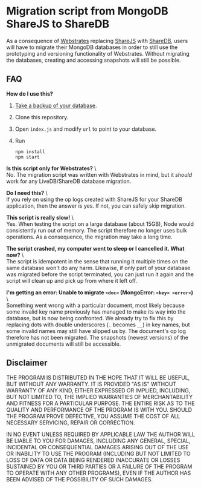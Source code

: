 # Migration script from MongoDB ShareJS to ShareDB

As a consequence of [Webstrates](github.com/cklokmose/Webstrates) replacing [ShareJS](https://github.com/share/ShareJS)
with [ShareDB](https://github.com/share/sharedb), users will have to migrate their MongoDB databases in order to still
use the prototyping and versioning functionality of Webstrates. Without migrating the databases, creating and accessing
snapshots will still be possible.

## FAQ
**How do I use this?**
1. [Take a backup of your database](https://docs.mongodb.com/v3.0/tutorial/backup-and-restore-tools/).
2. Clone this repository.
3. Open `index.js` and modify `url` to point to your database.
4. Run

       npm install
       npm start

**Is this script only for Webstrates?**  \  
No. The migration script was written with Webstrates in mind, but it _should_ work for any LiveDB/ShareDB database
migration.

**Do I need this?**  \  
If you rely on using the op logs created with ShareJS for your ShareDB application, then the answer is yes. If not, you
can safely skip migration.

**This script is really slow!**  \  
Yes. When testing the script on a large database (about 15GB), Node would consistently run out of memory. The script
therefore no longer uses bulk operations. As a consequence, the migration may take a long time.

**The script crashed, my computer went to sleep or I cancelled it. What now?**  \  
The script is idempotent in the sense that running it multiple times on the same database won't do any harm. Likewise,
if only part of your database was migrated before the script terminated, you can just run it again and the script will
clean up and pick up from where it left off.

**I'm getting an error: Unable to migrate `<doc>` (MongoError: `<key> <error>`)**  \  
Something went wrong with a particular document, most likely because some invalid key name previously has managed to
make its way into the database, but is now being confronted. We already try to fix this by replacing dots with double
underscores (`.` becomes `__`) in key names, but some invalid names may still have slipped us by. The document's op log
therefore has not been migrated. The snapshots (newest versions) of the unmigrated documents will still be accessible.

## Disclaimer
THE PROGRAM IS DISTRIBUTED IN THE HOPE THAT IT WILL BE USEFUL, BUT WITHOUT ANY WARRANTY. IT IS PROVIDED "AS IS" WITHOUT
WARRANTY OF ANY KIND, EITHER EXPRESSED OR IMPLIED, INCLUDING, BUT NOT LIMITED TO, THE IMPLIED WARRANTIES OF
MERCHANTABILITY AND FITNESS FOR A PARTICULAR PURPOSE. THE ENTIRE RISK AS TO THE QUALITY AND PERFORMANCE OF THE PROGRAM
IS WITH YOU. SHOULD THE PROGRAM PROVE DEFECTIVE, YOU ASSUME THE COST OF ALL NECESSARY SERVICING, REPAIR OR CORRECTION.

IN NO EVENT UNLESS REQUIRED BY APPLICABLE LAW THE AUTHOR WILL BE LIABLE TO YOU FOR DAMAGES, INCLUDING ANY GENERAL,
SPECIAL, INCIDENTAL OR CONSEQUENTIAL DAMAGES ARISING OUT OF THE USE OR INABILITY TO USE THE PROGRAM (INCLUDING BUT NOT
LIMITED TO LOSS OF DATA OR DATA BEING RENDERED INACCURATE OR LOSSES SUSTAINED BY YOU OR THIRD PARTIES OR A FAILURE OF
THE PROGRAM TO OPERATE WITH ANY OTHER PROGRAMS), EVEN IF THE AUTHOR HAS BEEN ADVISED OF THE POSSIBILITY OF SUCH DAMAGES.